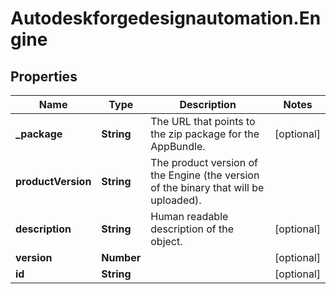 # Autodeskforgedesignautomation.Engine

## Properties
Name | Type | Description | Notes
------------ | ------------- | ------------- | -------------
**_package** | **String** | The URL that points to the zip package for the AppBundle. | [optional] 
**productVersion** | **String** | The product version of the Engine (the version of the binary that will be uploaded). | 
**description** | **String** | Human readable description of the object. | [optional] 
**version** | **Number** |  | [optional] 
**id** | **String** |  | [optional] 


